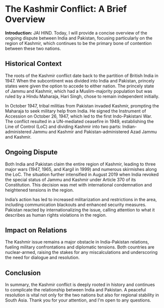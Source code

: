# The Kashmir Conflict: A Brief Overview

**Introduction:**
JAI HIND. Today, I will provide a concise overview of the ongoing dispute between India and Pakistan, focusing particularly on the region of Kashmir, which continues to be the primary bone of contention between these two nations.

## Historical Context
The roots of the Kashmir conflict date back to the partition of British India in 1947. When the subcontinent was divided into India and Pakistan, princely states were given the option to accede to either nation. The princely state of Jammu and Kashmir, which had a Muslim-majority population but was ruled by a Hindu Maharaja, Hari Singh, chose to remain independent initially.

In October 1947, tribal militias from Pakistan invaded Kashmir, prompting the Maharaja to seek military help from India. He signed the Instrument of Accession on October 26, 1947, which led to the first Indo-Pakistani War. The conflict resulted in a UN-mediated ceasefire in 1949, establishing the Line of Control (LoC) and dividing Kashmir into two parts: Indian-administered Jammu and Kashmir and Pakistan-administered Azad Jammu and Kashmir.

## Ongoing Dispute
Both India and Pakistan claim the entire region of Kashmir, leading to three major wars (1947, 1965, and Kargil in 1999) and numerous skirmishes along the LoC. The situation further intensified in August 2019 when India revoked the special status of Jammu and Kashmir under Article 370 of its Constitution. This decision was met with international condemnation and heightened tensions in the region.

India’s action has led to increased militarization and restrictions in the area, including communication blackouts and enhanced security measures. Pakistan reacted by internationalizing the issue, calling attention to what it describes as human rights violations in the region.

## Impact on Relations
The Kashmir issue remains a major obstacle in India-Pakistan relations, fueling military confrontations and diplomatic tensions. Both countries are nuclear-armed, raising the stakes for any miscalculations and underscoring the need for dialogue and resolution.

## Conclusion
In summary, the Kashmir conflict is deeply rooted in history and continues to complicate the relationship between India and Pakistan. A peaceful resolution is vital not only for the two nations but also for regional stability in South Asia. Thank you for your attention, and I'm open to any questions.
